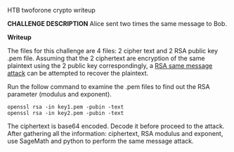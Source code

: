 HTB twoforone crypto writeup

**CHALLENGE DESCRIPTION**
Alice sent two times the same message to Bob.

**Writeup**

The files for this challenge are 4 files: 2 cipher text and 2 RSA public key .pem file.
Assuming that the 2 ciphertext are encryption of the same plaintext using the 2 public key correspondingly, a [RSA same message attack](https://crypto.stackexchange.com/questions/1614/rsa-cracking-the-same-message-is-sent-to-two-different-people-problem) can be attempted to recover the plaintext.

Run the follow command to examine the .pem files to find out the RSA parameter (modulus and exponent).
```
openssl rsa -in key1.pem -pubin -text
openssl rsa -in key2.pem -pubin -text
```

The ciphertext is base64 encoded. Decode it before proceed to the attack.
After gathering all the information: ciphertext, RSA modulus and exponent, use SageMath and python to perform the same message attack.
